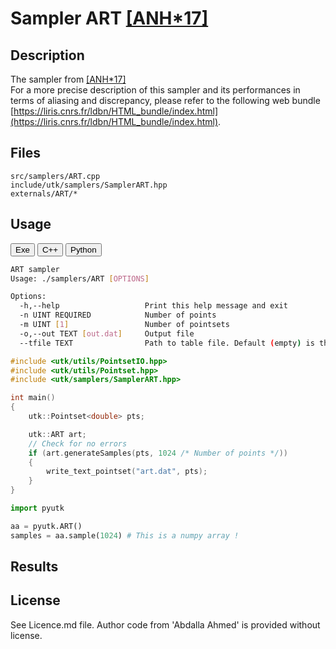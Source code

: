 # Sampler ART [[ANH*17]](http://abdallagafar.com/publications/art/)

## Description

The sampler from [[ANH*17]](http://abdallagafar.com/publications/art/)  
For a more precise description of this sampler and its performances in terms of aliasing and discrepancy, please refer to the following web bundle [https://liris.cnrs.fr/ldbn/HTML_bundle/index.html](https://liris.cnrs.fr/ldbn/HTML_bundle/index.html).

## Files

```
src/samplers/ART.cpp  
include/utk/samplers/SamplerART.hpp
externals/ART/*
```

## Usage

<button class="tablink exebutton" onclick="openCode('exe', this)" markdown="1">Exe</button> 
<button class="tablink cppbutton" onclick="openCode('cpp', this)" markdown="1">C++</button> 
<button class="tablink pybutton" onclick="openCode('py', this)" markdown="1">Python</button> 
<br/>
  

<div class="exe tabcontent">

```bash
ART sampler
Usage: ./samplers/ART [OPTIONS]

Options:
  -h,--help                   Print this help message and exit
  -n UINT REQUIRED            Number of points
  -m UINT [1]                 Number of pointsets
  -o,--out TEXT [out.dat]     Output file
  --tfile TEXT                Path to table file. Default (empty) is the one provided by the author.
```

</div>

<div class="cpp tabcontent">

```  cpp
#include <utk/utils/PointsetIO.hpp>
#include <utk/utils/Pointset.hpp>
#include <utk/samplers/SamplerART.hpp>

int main()
{
    utk::Pointset<double> pts;

    utk::ART art;
    // Check for no errors
    if (art.generateSamples(pts, 1024 /* Number of points */))
    {
        write_text_pointset("art.dat", pts);
    }
}
```  

</div>

<div class="py tabcontent">

``` python
import pyutk

aa = pyutk.ART()
samples = aa.sample(1024) # This is a numpy array !
```  

</div>

## Results

<div class="results"></div>
<script>
  window.addEventListener('DOMContentLoaded', function() { show_results(); }); 
</script>

## License

See Licence.md file. Author code from 'Abdalla Ahmed' is provided without license. 